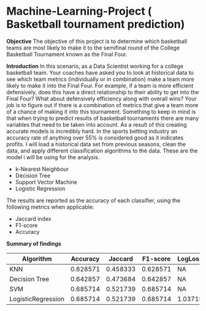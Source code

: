 # Machine-Learning-Project ( Basketball tournament prediction)

**Objective**
The objective of this project is to determine which basketball teams are most likely to make it to the semifinal round of the College Basketball Tournament known as the Final Four.

**Introduction**
In this scenario, as a Data Scientist working for a college basketball team. Your coaches have asked you to look at historical data to see which team metrics (individually or in combination) make a team more likely to make it into the Final Four. For example, if a team is more efficient defensively, does this have a direct relationship to their ability to get into the Final Four? What about defensively efficiency along with overall wins? Your job is to figure out if there is a combination of metrics that give a team more of a chance of making it into this tournament.
Something to keep in mind is that when trying to predict results of basketball tournaments there are many variables that need to be taken into account. As a result of this creating accurate models is incredibly hard. In the sports betting industry an accuracy rate of anything over 55% is considered good as it indicates profits.
I will load a historical data set from previous seasons, clean the data, and apply different classification algorithms to the data. These are the model i will be using for the analysis. 

- k-Nearest Neighbour
- Decision Tree
- Support Vector Machine
- Logistic Regression

The results are reported as the accuracy of each classifier, using the following metrics when applicable:

- Jaccard index
- F1-score
- Accuracy

**Summary of findings**

| Algorithm          | Accuracy | Jaccard  | F1-score | LogLoss |
| ------------------ | -------- | -------- | -------- | ------- |
| KNN                | 0.628571 | 0.458333 | 0.628571 | NA      |
| Decision Tree      | 0.642857 | 0.473684 | 0.642857 | NA      |
| SVM                | 0.685714 | 0.521739 | 0.685714 | NA      |
| LogisticRegression | 0.685714 | 0.521739 | 0.685714 | 1.03719 |
